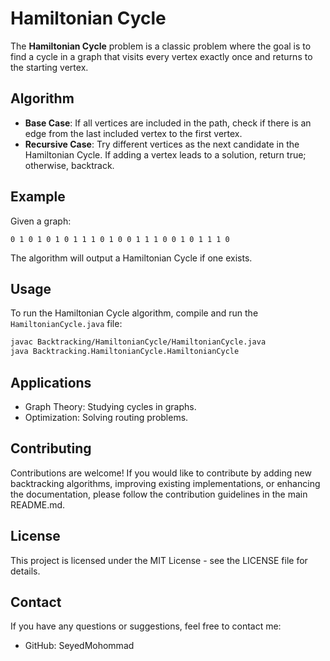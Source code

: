 # Hamiltonian Cycle

The **Hamiltonian Cycle** problem is a classic problem where the goal is to find a cycle in a graph that visits every vertex exactly once and returns to the starting vertex.

## Algorithm

- **Base Case**: If all vertices are included in the path, check if there is an edge from the last included vertex to the first vertex.
- **Recursive Case**: Try different vertices as the next candidate in the Hamiltonian Cycle. If adding a vertex leads to a solution, return true; otherwise, backtrack.

## Example

Given a graph:

```
0 1 0 1 0 1 0 1 1 1 0 1 0 0 1 1 1 0 0 1 0 1 1 1 0
```


The algorithm will output a Hamiltonian Cycle if one exists.

## Usage

To run the Hamiltonian Cycle algorithm, compile and run the `HamiltonianCycle.java` file:

```bash
javac Backtracking/HamiltonianCycle/HamiltonianCycle.java
java Backtracking.HamiltonianCycle.HamiltonianCycle
```
## Applications

- Graph Theory: Studying cycles in graphs.
- Optimization: Solving routing problems.

## Contributing

Contributions are welcome! If you would like to contribute by adding new backtracking algorithms, improving existing implementations, or enhancing the documentation, please follow the contribution guidelines in the main README.md.
## License

This project is licensed under the MIT License - see the LICENSE file for details.
## Contact

If you have any questions or suggestions, feel free to contact me:

- GitHub: SeyedMohommad